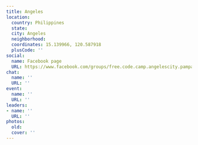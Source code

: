 ```yaml
---
title: Angeles
location:
  country: Philippines
  state: 
  city: Angeles
  neighborhood: 
  coordinates: 15.139966, 120.587918
  plusCode: ''
social:
  name: Facebook page
  URL: https://www.facebook.com/groups/free.code.camp.angelescity.pampanga.philippines
chat:
  name: ''
  URL: ''
event:
  name: ''
  URL: ''
leaders:
- name: ''
  URL: ''
photos:
  old: 
  cover: ''
---
```

